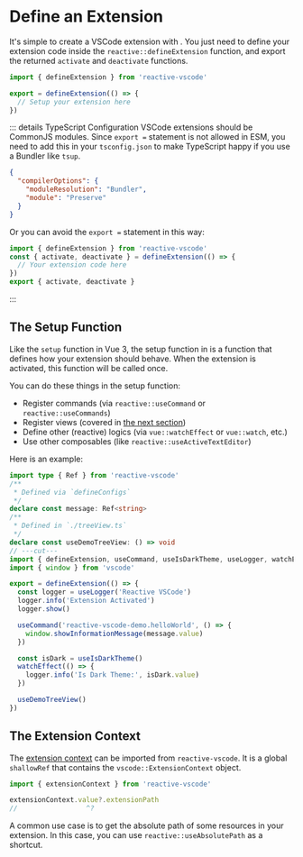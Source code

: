# Define an Extension

It's simple to create a VSCode extension with <ReactiveVscode />. You just need to define your extension code inside the `reactive::defineExtension` function, and export the returned `activate` and `deactivate` functions.

```ts
import { defineExtension } from 'reactive-vscode'

export = defineExtension(() => {
  // Setup your extension here
})
```

::: details TypeScript Configuration <span class="i-vscode-icons:file-type-typescript-official text-2xl mt--1 ml-1"></span>
VSCode extensions should be CommonJS modules. Since `export =` statement is not allowed in ESM, you need to add this in your `tsconfig.json` to make TypeScript happy if you use a Bundler like `tsup`.

```json
{
  "compilerOptions": {
    "moduleResolution": "Bundler",
    "module": "Preserve"
  }
}
```

Or you can avoid the `export =` statement in this way:

```ts
import { defineExtension } from 'reactive-vscode'
const { activate, deactivate } = defineExtension(() => {
  // Your extension code here
})
export { activate, deactivate }
```
:::

## The Setup Function

Like the `setup` function in Vue 3, the setup function in <ReactiveVscode /> is a function that defines how your extension should behave. When the extension is activated, this function will be called once.

You can do these things in the setup function:

- Register commands (via `reactive::useCommand` or `reactive::useCommands`)
- Register views (covered in [the next section](./view.md))
- Define other (reactive) logics (via `vue::watchEffect` or `vue::watch`, etc.)
- Use other composables (like `reactive::useActiveTextEditor`)

Here is an example:

<!-- eslint-disable import/first -->
```ts
import type { Ref } from 'reactive-vscode'
/**
 * Defined via `defineConfigs`
 */
declare const message: Ref<string>
/**
 * Defined in `./treeView.ts`
 */
declare const useDemoTreeView: () => void
// ---cut---
import { defineExtension, useCommand, useIsDarkTheme, useLogger, watchEffect } from 'reactive-vscode'
import { window } from 'vscode'

export = defineExtension(() => {
  const logger = useLogger('Reactive VSCode')
  logger.info('Extension Activated')
  logger.show()

  useCommand('reactive-vscode-demo.helloWorld', () => {
    window.showInformationMessage(message.value)
  })

  const isDark = useIsDarkTheme()
  watchEffect(() => {
    logger.info('Is Dark Theme:', isDark.value)
  })

  useDemoTreeView()
})
```

## The Extension Context

The [extension context](https://code.visualstudio.com/api/references/vscode-api#ExtensionContext) can be imported from `reactive-vscode`. It is a global `shallowRef` that contains the `vscode::ExtensionContext` object.

```ts
import { extensionContext } from 'reactive-vscode'

extensionContext.value?.extensionPath
//                 ^?
```

<div mt-8 />

A common use case is to get the absolute path of some resources in your extension. In this case, you can use `reactive::useAbsolutePath` as a shortcut.
